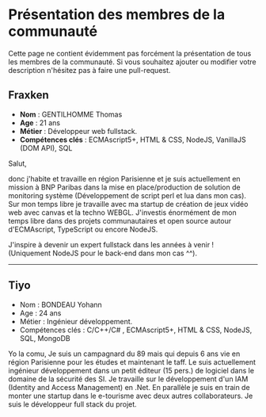 # Présentation des membres de la communauté 

Cette page ne contient évidemment pas forcément la présentation de tous les membres de la communauté. Si vous souhaitez ajouter ou modifier votre description n'hésitez pas à faire une pull-request.

## Fraxken

- **Nom** : GENTILHOMME Thomas 
- **Age** : 21 ans
- **Métier** : Développeur web fullstack.
- **Compétences clés** : ECMAscript5+, HTML & CSS, NodeJS, VanillaJS (DOM API), SQL

Salut, 

donc j'habite et travaille en région Parisienne et je suis actuellement en mission à BNP Paribas dans la mise en place/production de solution de monitoring système (Développement de script perl et lua dans mon cas). 
Sur mon temps libre je travaille avec ma startup de création de jeux vidéo web avec canvas et la techno WEBGL. J'investis énormément de mon temps libre dans des projets communautaires et open source autour d'ECMAscript, TypeScript ou encore NodeJS. 

J'inspire à devenir un expert fullstack dans les années à venir ! (Uniquement NodeJS pour le back-end dans mon cas ^^).

---

## Tiyo 

- Nom : BONDEAU Yohann 
- Age : 24 ans 
- Métier : Ingénieur développement. 
- Compétences clés : C/C++/C# , ECMAscript5+, HTML & CSS, NodeJS, SQL, MongoDB   

Yo la comu,  Je suis un campagnard du 89 mais qui depuis 6 ans vie en région Parisienne pour les études et maintenant le taff.  Le suis actuellement ingénieur développement dans un petit éditeur (15 pers.) de logiciel dans le domaine de la sécurité des SI. Je travaille sur le développement d'un IAM (Identity and Access Management) en .Net. En parallèle je suis en train de monter une startup dans le e-tourisme avec deux autres collaborateurs. Je suis le développeur full stack du projet.
